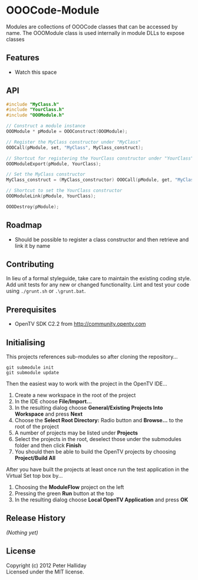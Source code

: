OOOCode-Module
=================

Modules are collections of OOOCode classes that can be accessed by name. The OOOModule class is used
internally in module DLLs to expose classes

## Features

- Watch this space

## API

```C
#include "MyClass.h"
#include "YourClass.h"
#include "OOOModule.h"

// Construct a module instance
OOOModule * pModule = OOOConstruct(OOOModule);

// Register the MyClass constructor under "MyClass"
OOOCall(pModule, set, "MyClass", MyClass_construct);

// Shortcut for registering the YourClass constructor under "YourClass"
OOOModuleExport(pModule, YourClass);

// Set the MyClass constructor
MyClass_construct = (MyClass_constructor) OOOCall(pModule, get, "MyClass");

// Shortcut to set the YourClass constructor
OOOModuleLink(pModule, YourClass);

OOODestroy(pModule);
```

## Roadmap

* Should be possible to register a class constructor and then retrieve and link it by name

## Contributing

In lieu of a formal styleguide, take care to maintain the existing coding style. Add unit tests for any new or changed functionality. Lint and test your code using ``./grunt.sh`` or ``.\grunt.bat``.

## Prerequisites

- OpenTV SDK C2.2 from http://community.opentv.com

## Initialising

This projects references sub-modules so after cloning the repository...

```
git submodule init
git submodule update
```

Then the easiest way to work with the project in the OpenTV IDE...

1. Create a new workspace in the root of the project
1. In the IDE choose **File/Import...**
1. In the resulting dialog choose **General/Existing Projects Into Workspace** and press **Next**
1. Choose the **Select Root Directory:** Radio button and **Browse...** to the root of the project
1. A number of projects may be listed under **Projects**
1. Select the projects in the root, deselect those under the submodules folder and then click **Finish**
1. You should then be able to build the OpenTV projects by choosing **Project/Build All**

After you have built the projects at least once run the test application in the Virtual Set top box by...

1. Choosing the **ModuleFlow** project on the left
1. Pressing the green **Run** button at the top
1. In the resulting dialog choose **Local OpenTV Application** and press **OK**

## Release History
_(Nothing yet)_

## License
Copyright (c) 2012 Peter Halliday  
Licensed under the MIT license.